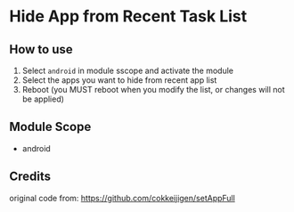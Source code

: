 # Hide App from Recent Task List

## How to use

1. Select `android` in module sscope and activate the module
2. Select the apps you want to hide from recent app list
3. Reboot (you MUST reboot when you modify the list, or changes will not be applied)

## Module Scope

- android

## Credits

original code from: <https://github.com/cokkeijigen/setAppFull>
